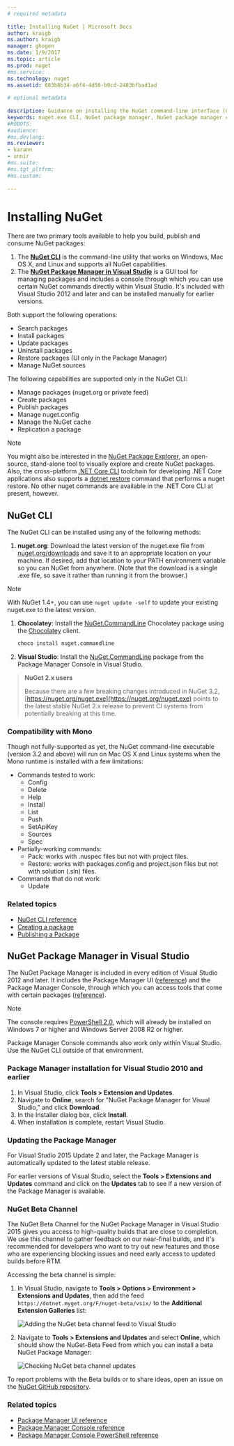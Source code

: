 ```yaml
--- 
# required metadata 
 
title: Installing NuGet | Microsoft Docs
author: kraigb 
ms.author: kraigb 
manager: ghogen 
ms.date: 1/9/2017
ms.topic: article 
ms.prod: nuget 
#ms.service: 
ms.technology: nuget 
ms.assetid: 683b8b34-a6f4-4d56-b9cd-2483bfbad1ad 
 
# optional metadata 
 
description: Guidance on installing the NuGet command-line interface (CLI) and the NuGet Package Manager for Visual Studio.
keywords: nuget.exe CLI, NuGet package manager, NuGet package manager console, NuGet for Visual Studio, NuGet beta channel
#ROBOTS: 
#audience: 
#ms.devlang: 
ms.reviewer:  
- karann 
- unnir 
#ms.suite:  
#ms.tgt_pltfrm: 
#ms.custom: 
 
---
```


# Installing NuGet

There are two primary tools available to help you build, publish and consume NuGet packages:

1. The [**NuGet CLI**](#nuget-cli) is the command-line utility that works on Windows, Mac OS X, and Linux and supports all NuGet capabilities.
1. The [**NuGet Package Manager  in Visual Studio**](#nuget-package-manager-in-visual-studio) is a GUI tool for managing packages and includes a console through which you can use certain NuGet commands directly within Visual Studio. It's included with Visual Studio 2012 and later and can be installed manually for earlier versions.

Both support the following operations:

- Search packages
- Install packages
- Update packages
- Uninstall packages
- Restore packages (UI only in the Package Manager)
- Manage NuGet sources

The following capabilities are supported only in the NuGet CLI:

- Manage packages (nuget.org or private feed)
- Create packages 
- Publish packages
- Manage nuget.config
- Manage the NuGet cache
- Replication a package

> [!Note]
> You might also be interested in the [NuGet Package Explorer](https://github.com/NuGetPackageExplorer/NuGetPackageExplorer), an open-source, stand-alone tool to visually explore and create NuGet packages.
> Also, the cross-platform [.NET Core CLI](https://docs.microsoft.com/dotnet/articles/core/tools/index#installation) toolchain for developing .NET Core applications also supports a [dotnet restore](https://docs.microsoft.com/en-us/dotnet/articles/core/tools/dotnet-restore) command that performs a nuget restore. No other nuget commands are available in the .NET Core CLI at present, however. 


## NuGet CLI

The NuGet CLI can be installed using any of the following methods:

1. **nuget.org**: Download the latest version of the nuget.exe file from [nuget.org/downloads](https://nuget.org/downloads) and save it to an appropriate location on your machine. If desired, add that location to your PATH environment variable so you can NuGet from anywhere. (Note that the download is a single .exe file, so save it rather than running it from the browser.)

> [!Note]
> With NuGet 1.4+, you can use `nuget update -self` to update your existing nuget.exe to the latest version.


1. **Chocolatey**: Install the [NuGet.CommandLine](http://chocolatey.org/packages/NuGet.CommandLine) Chocolatey package using the [Chocolatey](http://chocolatey.org) client. 

    ```bash
    choco install nuget.commandline
    ```
    
1. **Visual Studio**: Install the [NuGet.CommandLine](http://www.nuget.org/packages/NuGet.CommandLine/) package from the Package Manager Console in Visual Studio.

> **NuGet 2.x users**
>
> Because there are a few breaking changes introduced in NuGet 3.2, [https://nuget.org/nuget.exe](https://nuget.org/nuget.exe) points to the latest stable NuGet 2.x release to prevent CI systems from potentially breaking at this time.

### Compatibility with Mono

Though not fully-supported as yet, the NuGet command-line executable (version 3.2 and above) will run on Mac OS X and Linux systems when the Mono runtime is installed with a few limitations:

- Commands tested to work:
    - Config
    - Delete
    - Help
    - Install
    - List
    - Push
    - SetApiKey
    - Sources
    - Spec
- Partially-working commands:
    - Pack: works with .nuspec files but not with project files.
    - Restore: works with packages.config and project.json files but not with solution (.sln) files.
- Commands that do not work:
    - Update


### Related topics

- [NuGet CLI reference](../tools/nuget-exe-cli-reference.md)
- [Creating a package](../create-packages/creating-a-package.md)
- [Publishing a Package](../create-packages/publish-a-package.md)


## NuGet Package Manager in Visual Studio

The NuGet Package Manager is included in every edition of Visual Studio 2012 and later. It includes the Package Manager UI ([reference](../tools/package-manager-ui.md)) and the Package Manager Console, through which you can access tools that come with certain packages ([reference](../tools/package-manager-console.md)).

> [!Note]
> The console requires [PowerShell 2.0](http://support.microsoft.com/kb/968929), which will already be installed on Windows 7 or higher and Windows Server 2008 R2 or higher.
>
> Package Manager Console commands also work only within  Visual Studio. Use the NuGet CLI outside of that environment.


### Package Manager installation for Visual Studio 2010 and earlier

1. In Visual Studio, click **Tools > Extension and Updates**.
1. Navigate to **Online**, search for "NuGet Package Manager for Visual Studio," and click **Download**.
1. In the Installer dialog box, click **Install**.
1. When installation is complete, restart Visual Studio.

### Updating the Package Manager

For Visual Studio 2015 Update 2 and later, the Package Manager is automatically updated to the latest stable release.

For earlier versions of Visual Studio, select the **Tools > Extensions and Updates** command and click on the **Updates** tab to see if a new version of the Package Manager is available.  

### NuGet Beta Channel

The NuGet Beta Channel for the NuGet Package Manager in Visual Studio 2015 gives you access to high-quality builds that are close to completion. We use this channel to gather feedback on our near-final builds, and it's recommended for developers who want to try out new features and those who are experiencing blocking issues and need early access to updated builds before RTM. 

Accessing the beta channel is simple:

1. In Visual Studio, navigate to **Tools > Options > Environment > Extensions and Updates**, then add the feed `https://dotnet.myget.org/F/nuget-beta/vsix/` to the **Additional Extension Galleries** list:

    ![Adding the NuGet beta channel feed to Visual Studio](media/BetaChannel-ToolsSettings.png)

1. Navigate to **Tools > Extensions and Updates** and select **Online**, which should show the NuGet-Beta Feed from which you can install a beta NuGet Package Manager:

    ![Checking NuGet beta channel updates](media/BetaChannel-ExtensionUpdate.png)

To report problems with the Beta builds or to share ideas, open an issue on the [NuGet GitHub repository](https://github.com/Nuget/Home).

### Related topics

- [Package Manager UI reference](../tools/package-manager-ui.md)
- [Package Manager Console reference](../tools/package-manager-console.md)
- [Package Manager Console PowerShell reference](../tools/powershell-reference.md)